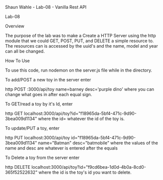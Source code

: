 Shaun Wahle - Lab-08 - Vanilla Rest API

Lab-08

Overview

The purpose of the lab was to make a Create a HTTP Server using the http module that we could GET, POST, PUT, and DELETE a simple resource to. The resources can is accessed by the uuid's and the name, model and year can all be changed.

How To Use

To use this code, run nodemon on the server.js file while in the directory.

To add/POST a new toy in the server enter

http POST :3000/api/toy name=barney desc='purple dino'
where you can change what goes in after each equal sign.

To GET/read a toy by it's Id, enter

http GET localhost:3000/api/toy?id="f18965da-5bf4-471c-9d90-3bea009d1134"
where the id= whatever the id of the toy is.

To update/PUT a toy, enter

http PUT localhost:3000/api/toy id="f18965da-5bf4-471c-9d90-3bea009d1134" name="Batman" desc="batmobile"
where the values of the name and desc are whatever is entered after the equals

To Delete a toy from the server enter

http DELETE localhost:3000/api/toy?id="f9cd6bea-1d0d-4b0a-8cd0-365f52522632"
where the id is the toy's id you want to delete.
